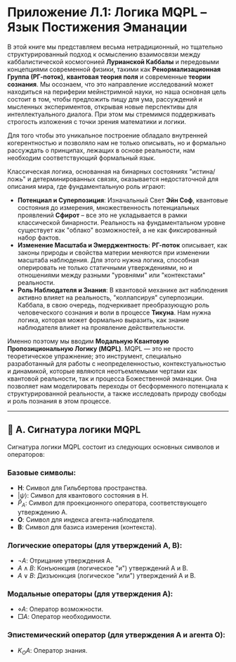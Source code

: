 # Приложение Л.1: Логика MQPL – Язык Постижения Эманации

В этой книге мы представляем весьма нетрадиционный, но тщательно структурированный подход к осмыслению взаимосвязи между каббалистической космогонией **Лурианской Каббалы** и передовыми концепциями современной физики, такими как **Ренормализационная Группа (РГ-поток)**, **квантовая теория поля** и современные **теории сознания**. Мы осознаем, что это направление исследований может находиться на периферии мейнстримной науки, но наша основная цель состоит в том, чтобы предложить пищу для ума, рассуждений и мысленных экспериментов, открывая новые перспективы для интеллектуального диалога. При этом мы стремимся поддерживать строгость изложения с точки зрения математики и логики.

Для того чтобы это уникальное построение обладало внутренней когерентностью и позволяло нам не только описывать, но и формально рассуждать о принципах, лежащих в основе реальности, нам необходим соответствующий формальный язык.

Классическая логика, основанная на бинарных состояниях "истина/ложь" и детерминированных связях, оказывается недостаточной для описания мира, где фундаментальную роль играют:

* **Потенциал и Суперпозиция**: Изначальный Свет **Эйн Соф**, квантовые состояния до измерения, множественность потенциальных проявлений **Сфирот** – все это не укладывается в рамки классической бинарности. Реальность на фундаментальном уровне существует как "облако" возможностей, а не как фиксированный набор фактов.
* **Изменение Масштаба и Эмерджентность**: **РГ-поток** описывает, как законы природы и свойства материи меняются при изменении масштаба наблюдения. Для этого нужна логика, способная оперировать не только статичными утверждениями, но и отношениями между разными "уровнями" или "контекстами" реальности.
* **Роль Наблюдателя и Знания**: В квантовой механике акт наблюдения активно влияет на реальность, "коллапсируя" суперпозиции. Каббала, в свою очередь, подчеркивает преобразующую роль человеческого сознания и воли в процессе **Тикуна**. Нам нужна логика, которая может формально выразить, как знание наблюдателя влияет на проявление действительности.

Именно поэтому мы вводим **Модальную Квантовую Пропозициональную Логику (MQPL)**. MQPL — это не просто теоретическое упражнение; это инструмент, специально разработанный для работы с неопределенностью, контекстуальностью и динамикой, которые являются неотъемлемыми чертами как квантовой реальности, так и процесса Божественной эманации. Она позволяет нам моделировать переходы от бесформенного потенциала к структурированной реальности, а также исследовать природу свободы и роль познания в этом процессе.

---

## 📐 A. Сигнатура логики MQPL

Сигнатура логики MQPL состоит из следующих основных символов и операторов:

### Базовые символы:

* **H**: Символ для Гильбертова пространства.
* $|\psi\rangle$: Символ для квантового состояния в H.
* $\hat{P}_A$: Символ для проекционного оператора, соответствующего утверждению A.
* **O**: Символ для индекса агента-наблюдателя.
* **B**: Символ для базиса измерения (контекста).

### Логические операторы (для утверждений A, B):

* $\neg A$: Отрицание утверждения A.
* $A \land B$: Конъюнкция (логическое "и") утверждений A и B.
* $A \lor B$: Дизъюнкция (логическое "или") утверждений A и B.

### Модальные операторы (для утверждения A):

* $\diamond A$: Оператор возможности.
* $\Box A$: Оператор необходимости.

### Эпистемический оператор (для утверждения A и агента O):

* $K_O A$: Оператор знания.
